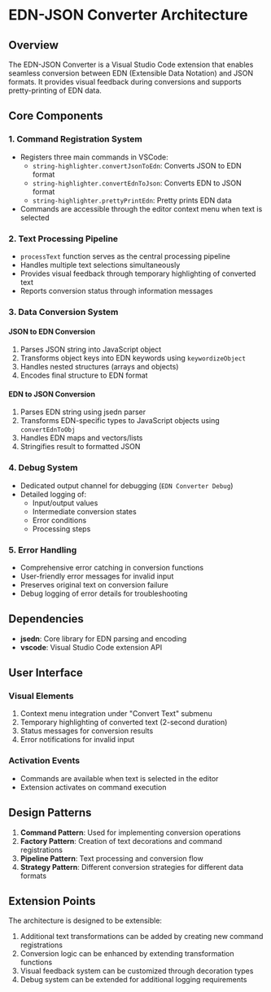 # EDN-JSON Converter Architecture

## Overview

The EDN-JSON Converter is a Visual Studio Code extension that enables seamless conversion between EDN (Extensible Data Notation) and JSON formats. It provides visual feedback during conversions and supports pretty-printing of EDN data.

## Core Components

### 1. Command Registration System
- Registers three main commands in VSCode:
  - `string-highlighter.convertJsonToEdn`: Converts JSON to EDN format
  - `string-highlighter.convertEdnToJson`: Converts EDN to JSON format
  - `string-highlighter.prettyPrintEdn`: Pretty prints EDN data
- Commands are accessible through the editor context menu when text is selected

### 2. Text Processing Pipeline
- `processText` function serves as the central processing pipeline
- Handles multiple text selections simultaneously
- Provides visual feedback through temporary highlighting of converted text
- Reports conversion status through information messages

### 3. Data Conversion System

#### JSON to EDN Conversion
1. Parses JSON string into JavaScript object
2. Transforms object keys into EDN keywords using `keywordizeObject`
3. Handles nested structures (arrays and objects)
4. Encodes final structure to EDN format

#### EDN to JSON Conversion
1. Parses EDN string using jsedn parser
2. Transforms EDN-specific types to JavaScript objects using `convertEdnToObj`
3. Handles EDN maps and vectors/lists
4. Stringifies result to formatted JSON

### 4. Debug System
- Dedicated output channel for debugging (`EDN Converter Debug`)
- Detailed logging of:
  - Input/output values
  - Intermediate conversion states
  - Error conditions
  - Processing steps

### 5. Error Handling
- Comprehensive error catching in conversion functions
- User-friendly error messages for invalid input
- Preserves original text on conversion failure
- Debug logging of error details for troubleshooting

## Dependencies

- **jsedn**: Core library for EDN parsing and encoding
- **vscode**: Visual Studio Code extension API

## User Interface

### Visual Elements
1. Context menu integration under "Convert Text" submenu
2. Temporary highlighting of converted text (2-second duration)
3. Status messages for conversion results
4. Error notifications for invalid input

### Activation Events
- Commands are available when text is selected in the editor
- Extension activates on command execution

## Design Patterns

1. **Command Pattern**: Used for implementing conversion operations
2. **Factory Pattern**: Creation of text decorations and command registrations
3. **Pipeline Pattern**: Text processing and conversion flow
4. **Strategy Pattern**: Different conversion strategies for different data formats

## Extension Points

The architecture is designed to be extensible:
1. Additional text transformations can be added by creating new command registrations
2. Conversion logic can be enhanced by extending transformation functions
3. Visual feedback system can be customized through decoration types
4. Debug system can be extended for additional logging requirements
